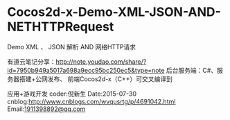 # Cocos2d-x-Demo-XML-JSON-AND-NETHTTPRequest
Demo XML 、 JSON 解析 AND 网络HTTP请求

有道云笔记分享：http://note.youdao.com/share/?id=7950b949a5017a698a9ecc95bc250ec5&type=note
后台服务端：C#、服务器搭建+公网发布、
前端Cocos2d-x（C++）可交叉编译到


应用+游戏开发
coder:倪新生
Date:2015-07-30
cnblog:http://www.cnblogs.com/wvqusrtg/p/4691042.html
Email:1911398892@qq.com